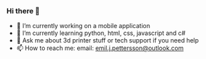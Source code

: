### Hi there 👋

- 🔭 I’m currently working on a mobile application
- 🌱 I’m currently learning python, html, css, javascript and c#
- 💬 Ask me about 3d printer stuff or tech support if you need help
- 📫 How to reach me: email: emil.j.pettersson@outlook.com
